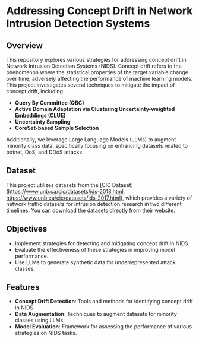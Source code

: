 # Addressing Concept Drift in Network Intrusion Detection Systems

## Overview

This repository explores various strategies for addressing concept drift in Network Intrusion Detection Systems (NIDS). Concept drift refers to the phenomenon where the statistical properties of the target variable change over time, adversely affecting the performance of machine learning models. This project investigates several techniques to mitigate the impact of concept drift, including:

- **Query By Committee (QBC)**
- **Active Domain Adaptation via Clustering Uncertainty-weighted Embeddings (CLUE)**
- **Uncertainty Sampling**
- **CoreSet-based Sample Selection**

Additionally, we leverage Large Language Models (LLMs) to augment minority class data, specifically focusing on enhancing datasets related to botnet, DoS, and DDoS attacks.

## Dataset

This project utilizes datasets from the [CIC Dataset](https://www.unb.ca/cic/datasets/ids-2018.html, https://www.unb.ca/cic/datasets/ids-2017.html), which provides a variety of network traffic datasets for intrusion detection research in two different timelines. You can download the datasets directly from their website.

## Objectives

- Implement strategies for detecting and mitigating concept drift in NIDS.
- Evaluate the effectiveness of these strategies in improving model performance.
- Use LLMs to generate synthetic data for underrepresented attack classes.

## Features

- **Concept Drift Detection**: Tools and methods for identifying concept drift in NIDS.
- **Data Augmentation**: Techniques to augment datasets for minority classes using LLMs.
- **Model Evaluation**: Framework for assessing the performance of various strategies on NIDS tasks.
